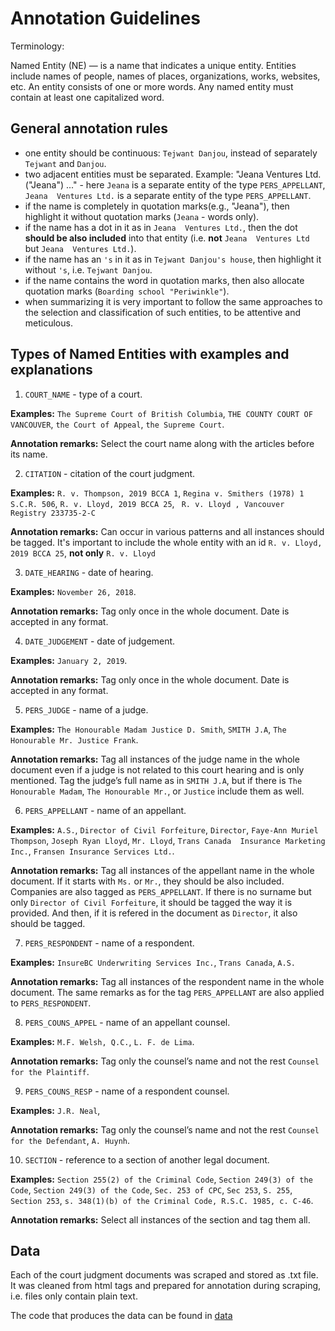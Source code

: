 # Annotation Guidelines

Terminology:

Named Entity (NE) — is a name that indicates a unique entity. Entities include names of people, names of places, organizations, works, websites, etc.
An entity consists of one or more words. Any named entity must contain at least one capitalized word.

## General annotation rules

- one entity should be continuous: `Tejwant Danjou`, instead of separately `Tejwant` and `Danjou`.
- two adjacent entities must be separated. Example: "Jeana  Ventures Ltd. ("Jeana") ..." - here `Jeana` is a separate entity of the type `PERS_APPELLANT`, `Jeana  Ventures Ltd.` is a separate entity of the type `PERS_APPELLANT`.
- if the name is completely in quotation marks(e.g., "Jeana"), then highlight it without quotation marks (`Jeana` - words only). 
- if the name has a dot in it as in `Jeana  Ventures Ltd.`, then the dot **should be also included** into that entity (i.e. **not** `Jeana  Ventures Ltd` but `Jeana  Ventures Ltd.`). 
- if the name has an `'s` in it as in `Tejwant Danjou's house`, then highlight it without `'s`, i.e. `Tejwant Danjou`.
- if the name contains the word in quotation marks, then also allocate quotation marks (`Boarding school "Periwinkle"`).
- when summarizing it is very important to follow the same approaches to the selection and classification of such entities, to be attentive and meticulous.
 
## Types of Named Entities with examples and explanations

1. `COURT_NAME` - type of a court.
 
 **Examples:** `The Supreme Court of British Columbia`, `THE COUNTY COURT OF VANCOUVER`, `the Court of Appeal`, `the Supreme Court`.
 
 **Annotation remarks:** Select the court name along with the articles before its name.

2. `CITATION` - citation of the court judgment.

**Examples:** `R. v. Thompson, 2019 BCCA 1`, `Regina v. Smithers (1978) 1 S.C.R. 506`, `R. v. Lloyd, 2019 BCCA 25`, ` R. v. Lloyd , Vancouver  Registry 233735-2-C` 

**Annotation remarks:** Can occur in various patterns and all instances should be tagged. It's important to include the whole entity with an id `R. v. Lloyd, 2019 BCCA 25`, **not only** `R. v. Lloyd`

3. `DATE_HEARING` - date of hearing.

**Examples:** `November 26, 2018`.

**Annotation remarks:** Tag only once in the whole document. Date is accepted in any format.

4. `DATE_JUDGEMENT` - date of judgement. 

**Examples:** `January 2, 2019`.

**Annotation remarks:** Tag only once in the whole document. Date is accepted in any format.

5. `PERS_JUDGE` - name of a judge.

**Examples:**  `The Honourable Madam Justice D. Smith`, `SMITH J.A`, `The Honourable Mr. Justice Frank`.

**Annotation remarks:** Tag all instances of the judge name in the whole document even if a judge is not related to this court hearing and is only mentioned. Tag the judge’s full name as in `SMITH J.A`, but if there is `The Honourable Madam`, `The Honourable Mr.`, or `Justice` include them as well.

6. `PERS_APPELLANT`  - name of an appellant.

**Examples:** `A.S.`, `Director of Civil Forfeiture`, `Director`, `Faye-Ann Muriel Thompson`, `Joseph Ryan Lloyd`, `Mr. Lloyd`, `Trans Canada  Insurance Marketing Inc.`, `Fransen Insurance Services Ltd.`.

**Annotation remarks:** Tag all instances of the appellant name in the whole document. If it starts with `Ms.` or `Mr.`, they should be also included. Companies are also tagged as `PERS_APPELLANT`. If there is no surname but only `Director of Civil Forfeiture`, it should be tagged the way it is provided. And then, if it is refered in the document as `Director`, it also should be tagged. 

7. `PERS_RESPONDENT` - name of a respondent.

**Examples:** `InsureBC Underwriting Services Inc.`, `Trans Canada`, `A.S.`

**Annotation remarks:** Tag all instances of the respondent name in the whole document. The same remarks as for the tag `PERS_APPELLANT` are also applied to `PERS_RESPONDENT`.


8. `PERS_COUNS_APPEL` - name of an appellant counsel. 

**Examples:** `M.F. Welsh, Q.C.`, `L. F. de Lima`.

**Annotation remarks:** Tag only the counsel’s name and not the rest `Counsel for the Plaintiff`.

9. `PERS_COUNS_RESP` - name of a respondent counsel.

**Examples:**  `J.R. Neal`, 

**Annotation remarks:** Tag only the counsel’s name and not the rest `Counsel for the Defendant`,  `A. Huynh`.

10. `SECTION` - reference to a section of another legal document.

**Examples:** `Section 255(2) of the Criminal Code`, `Section 249(3) of the Code`, `Section 249(3) of the Code`, `Sec. 253 of CPC`, `Sec 253`, `S. 255`, `Section 253`, `s. 348(1)(b) of the Criminal Code, R.S.C. 1985, c. C-46`.

**Annotation remarks:** Select all instances of the section and tag them all.


## Data 

Each of the court judgment documents was scraped and stored as .txt file. It was cleaned from html tags and prepared for annotation during scraping, i.e. files only contain plain text.

The code that produces the data can be found in [data](https://github.ubc.ca/us45/COLX_523_group3/tree/utkarsh/src/data) 




